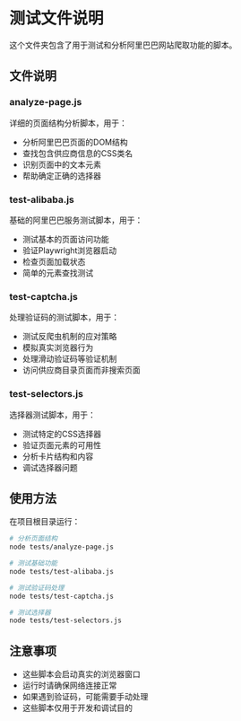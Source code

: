 # 测试文件说明

这个文件夹包含了用于测试和分析阿里巴巴网站爬取功能的脚本。

## 文件说明

### analyze-page.js

详细的页面结构分析脚本，用于：

- 分析阿里巴巴页面的DOM结构
- 查找包含供应商信息的CSS类名
- 识别页面中的文本元素
- 帮助确定正确的选择器

### test-alibaba.js

基础的阿里巴巴服务测试脚本，用于：

- 测试基本的页面访问功能
- 验证Playwright浏览器启动
- 检查页面加载状态
- 简单的元素查找测试

### test-captcha.js

处理验证码的测试脚本，用于：

- 测试反爬虫机制的应对策略
- 模拟真实浏览器行为
- 处理滑动验证码等验证机制
- 访问供应商目录页面而非搜索页面

### test-selectors.js

选择器测试脚本，用于：

- 测试特定的CSS选择器
- 验证页面元素的可用性
- 分析卡片结构和内容
- 调试选择器问题

## 使用方法

在项目根目录运行：

```bash
# 分析页面结构
node tests/analyze-page.js

# 测试基础功能
node tests/test-alibaba.js

# 测试验证码处理
node tests/test-captcha.js

# 测试选择器
node tests/test-selectors.js
```

## 注意事项

- 这些脚本会启动真实的浏览器窗口
- 运行时请确保网络连接正常
- 如果遇到验证码，可能需要手动处理
- 这些脚本仅用于开发和调试目的
